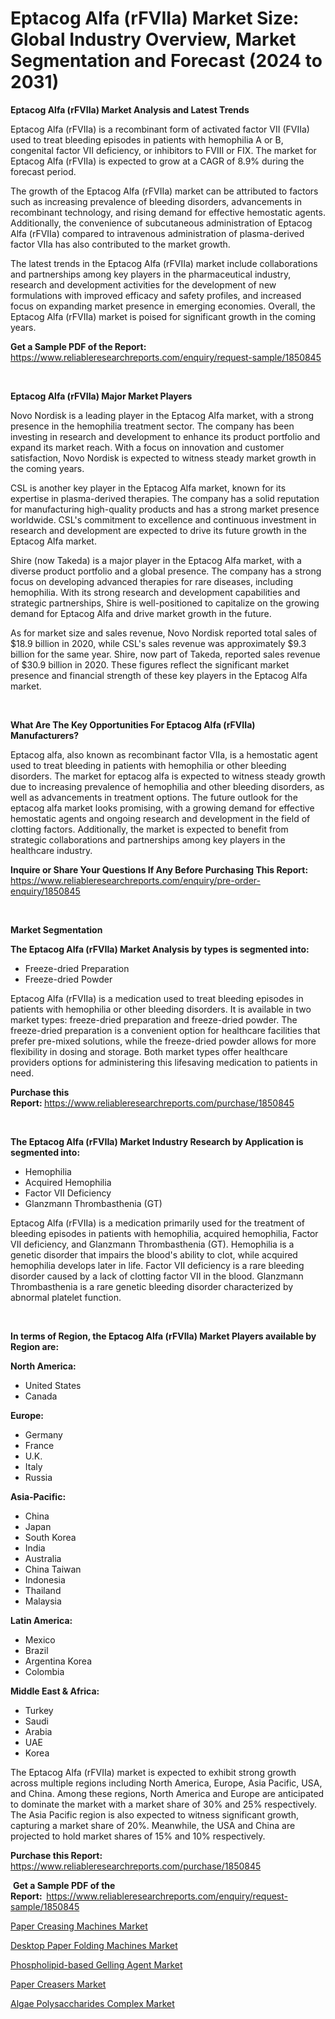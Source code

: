 <p><h1>Eptacog Alfa (rFVIIa) Market Size: Global Industry Overview, Market Segmentation and Forecast (2024 to 2031)</h1></p><p><strong>Eptacog Alfa (rFVIIa) Market Analysis and Latest Trends</strong></p>
<p><p>Eptacog Alfa (rFVIIa) is a recombinant form of activated factor VII (FVIIa) used to treat bleeding episodes in patients with hemophilia A or B, congenital factor VII deficiency, or inhibitors to FVIII or FIX. The market for Eptacog Alfa (rFVIIa) is expected to grow at a CAGR of 8.9% during the forecast period. </p><p>The growth of the Eptacog Alfa (rFVIIa) market can be attributed to factors such as increasing prevalence of bleeding disorders, advancements in recombinant technology, and rising demand for effective hemostatic agents. Additionally, the convenience of subcutaneous administration of Eptacog Alfa (rFVIIa) compared to intravenous administration of plasma-derived factor VIIa has also contributed to the market growth.</p><p>The latest trends in the Eptacog Alfa (rFVIIa) market include collaborations and partnerships among key players in the pharmaceutical industry, research and development activities for the development of new formulations with improved efficacy and safety profiles, and increased focus on expanding market presence in emerging economies. Overall, the Eptacog Alfa (rFVIIa) market is poised for significant growth in the coming years.</p></p>
<p><strong>Get a Sample PDF of the Report:&nbsp;</strong> <a href="https://www.reliableresearchreports.com/enquiry/request-sample/1850845">https://www.reliableresearchreports.com/enquiry/request-sample/1850845</a></p>
<p>&nbsp;</p>
<p><strong>Eptacog Alfa (rFVIIa) Major Market Players</strong></p>
<p><p>Novo Nordisk is a leading player in the Eptacog Alfa market, with a strong presence in the hemophilia treatment sector. The company has been investing in research and development to enhance its product portfolio and expand its market reach. With a focus on innovation and customer satisfaction, Novo Nordisk is expected to witness steady market growth in the coming years.</p><p>CSL is another key player in the Eptacog Alfa market, known for its expertise in plasma-derived therapies. The company has a solid reputation for manufacturing high-quality products and has a strong market presence worldwide. CSL's commitment to excellence and continuous investment in research and development are expected to drive its future growth in the Eptacog Alfa market.</p><p>Shire (now Takeda) is a major player in the Eptacog Alfa market, with a diverse product portfolio and a global presence. The company has a strong focus on developing advanced therapies for rare diseases, including hemophilia. With its strong research and development capabilities and strategic partnerships, Shire is well-positioned to capitalize on the growing demand for Eptacog Alfa and drive market growth in the future.</p><p>As for market size and sales revenue, Novo Nordisk reported total sales of $18.9 billion in 2020, while CSL's sales revenue was approximately $9.3 billion for the same year. Shire, now part of Takeda, reported sales revenue of $30.9 billion in 2020. These figures reflect the significant market presence and financial strength of these key players in the Eptacog Alfa market.</p></p>
<p>&nbsp;</p>
<p><strong>What Are The Key Opportunities For Eptacog Alfa (rFVIIa) Manufacturers?</strong></p>
<p><p>Eptacog alfa, also known as recombinant factor VIIa, is a hemostatic agent used to treat bleeding in patients with hemophilia or other bleeding disorders. The market for eptacog alfa is expected to witness steady growth due to increasing prevalence of hemophilia and other bleeding disorders, as well as advancements in treatment options. The future outlook for the eptacog alfa market looks promising, with a growing demand for effective hemostatic agents and ongoing research and development in the field of clotting factors. Additionally, the market is expected to benefit from strategic collaborations and partnerships among key players in the healthcare industry.</p></p>
<p><strong>Inquire or Share Your Questions If Any Before Purchasing This Report:</strong> <a href="https://www.reliableresearchreports.com/enquiry/pre-order-enquiry/1850845">https://www.reliableresearchreports.com/enquiry/pre-order-enquiry/1850845</a></p>
<p>&nbsp;</p>
<p><strong>Market Segmentation</strong></p>
<p><strong>The Eptacog Alfa (rFVIIa) Market Analysis by types is segmented into:</strong></p>
<p><ul><li>Freeze-dried Preparation</li><li>Freeze-dried Powder</li></ul></p>
<p><p>Eptacog Alfa (rFVIIa) is a medication used to treat bleeding episodes in patients with hemophilia or other bleeding disorders. It is available in two market types: freeze-dried preparation and freeze-dried powder. The freeze-dried preparation is a convenient option for healthcare facilities that prefer pre-mixed solutions, while the freeze-dried powder allows for more flexibility in dosing and storage. Both market types offer healthcare providers options for administering this lifesaving medication to patients in need.</p></p>
<p><strong>Purchase this Report:&nbsp;</strong><a href="https://www.reliableresearchreports.com/purchase/1850845">https://www.reliableresearchreports.com/purchase/1850845</a></p>
<p>&nbsp;</p>
<p><strong>The Eptacog Alfa (rFVIIa) Market Industry Research by Application is segmented into:</strong></p>
<p><ul><li>Hemophilia</li><li>Acquired Hemophilia</li><li>Factor VII Deficiency</li><li>Glanzmann Thrombasthenia (GT)</li></ul></p>
<p><p>Eptacog Alfa (rFVIIa) is a medication primarily used for the treatment of bleeding episodes in patients with hemophilia, acquired hemophilia, Factor VII deficiency, and Glanzmann Thrombasthenia (GT). Hemophilia is a genetic disorder that impairs the blood's ability to clot, while acquired hemophilia develops later in life. Factor VII deficiency is a rare bleeding disorder caused by a lack of clotting factor VII in the blood. Glanzmann Thrombasthenia is a rare genetic bleeding disorder characterized by abnormal platelet function.</p></p>
<p>&nbsp;</p>
<p><strong>In terms of Region, the Eptacog Alfa (rFVIIa) Market Players available by Region are:</strong></p>
<p>
    <p> <strong> North America: </strong>
        <ul>
            <li>United States</li>
            <li>Canada</li>
        </ul>
        </p> 
    <p> <strong> Europe: </strong>
        <ul>
            <li>Germany</li>
            <li>France</li>
            <li>U.K.</li>
            <li>Italy</li>
            <li>Russia</li>
        </ul>
        </p> 
    <p> <strong> Asia-Pacific: </strong>
        <ul>
            <li>China</li>
            <li>Japan</li>
            <li>South Korea</li>
            <li>India</li>
            <li>Australia</li>
            <li>China Taiwan</li>
            <li>Indonesia</li>
            <li>Thailand</li>
            <li>Malaysia</li>
        </ul>
        </p> 
    <p> <strong> Latin America: </strong>
        <ul>
            <li>Mexico</li>
            <li>Brazil</li>
            <li>Argentina Korea</li>
            <li>Colombia</li>
        </ul>
        </p> 
    <p> <strong> Middle East & Africa: </strong>
        <ul>
            <li>Turkey</li>
            <li>Saudi</li>
            <li>Arabia</li>
            <li>UAE</li>
            <li>Korea</li>
        </ul>
    </p>
    </p>
<p><p>The Eptacog Alfa (rFVIIa) market is expected to exhibit strong growth across multiple regions including North America, Europe, Asia Pacific, USA, and China. Among these regions, North America and Europe are anticipated to dominate the market with a market share of 30% and 25% respectively. The Asia Pacific region is also expected to witness significant growth, capturing a market share of 20%. Meanwhile, the USA and China are projected to hold market shares of 15% and 10% respectively.</p></p>
<p><strong>Purchase this Report: </strong><a href="https://www.reliableresearchreports.com/purchase/1850845">https://www.reliableresearchreports.com/purchase/1850845</a></p>
<p>&nbsp;<strong>Get a Sample PDF of the Report:&nbsp;&nbsp;</strong><a href="https://www.reliableresearchreports.com/enquiry/request-sample/1850845">https://www.reliableresearchreports.com/enquiry/request-sample/1850845</a></p>
<p><strong></strong></p>
<p><p><a href="https://github.com/Sinjinluong3e0awx2m195k76/Market-Research-Report-List-1/blob/main/paper-creasing-machines-market.md">Paper Creasing Machines Market</a></p><p><a href="https://github.com/beatblasta/Market-Research-Report-List-2/blob/main/desktop-paper-folding-machines-market.md">Desktop Paper Folding Machines Market</a></p><p><a href="https://issuu.com/reportprime-2/docs/phospholipid-based-gelling-agent-market-size-2030.">Phospholipid-based Gelling Agent Market</a></p><p><a href="https://github.com/shotows/Market-Research-Report-List-1/blob/main/paper-creasers-market.md">Paper Creasers Market</a></p><p><a href="https://issuu.com/reportprime-2/docs/algae-polysaccharides-complex-market-size-2030.ppt">Algae Polysaccharides Complex Market</a></p></p>